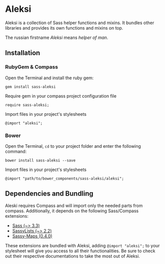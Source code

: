 # Aleksi

Aleksi is a collection of Sass helper functions and mixins. It bundles other libraries and provides its own functions and mixins on top.

The russian firstname *Aleksi* means *helper of man*.

## Installation

### RubyGem & Compass

Open the Terminal and install the ruby gem:

    gem install sass-aleksi

Require gem in your compass project configuration file

    require sass-aleksi;

Import files in your project's stylesheets

    @import "aleksi";

### Bower

Open the Terminal, `cd` to your project folder and enter the following command:

    bower install sass-aleksi --save

Import files in your project's stylesheets

    @import "path/to/bower_components/sass-aleksi/aleksi";

## Dependencies and Bundling

Aleski requires Compass and will import only the needed parts from compass. Additionally, it depends on the following Sass/Compass extensions:

+ [Sass (~> 3.3)](https://github.com/sass/sass)
+ [SassyLists (~> 2.2)](https://github.com/at-import/SassyLists)
+ [Sassy-Maps (0.4.0)](https://github.com/at-import/Sassy-Maps/)

These extensions are bundled with Aleksi, adding `@import "aleksi";` to your stylesheet will give you access to all their functionalities. Be sure to check out their respective documentations to take the most out of Aleksi.

